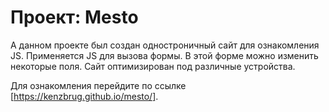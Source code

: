 # Проект: Mesto

А данном проекте был создан одностроничный сайт для ознакомления JS. Применяется JS для вызова формы. В этой форме можно изменить некоторые поля.
Сайт оптимизирован под различные устройства. 

Для ознакомления перейдите по ссылке [https://kenzbrug.github.io/mesto/].